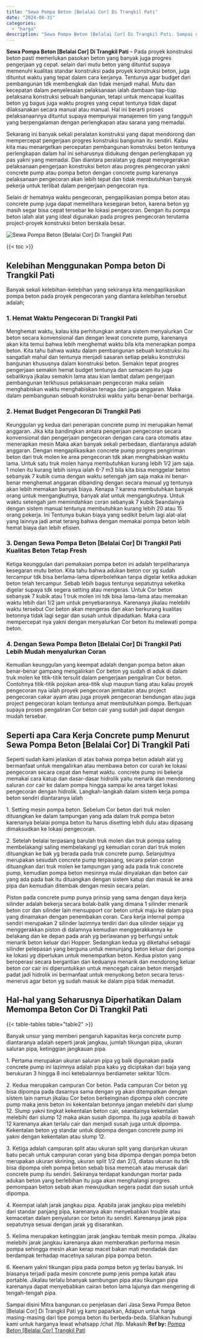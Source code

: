 ```yaml
---
title: "Sewa Pompa Beton [Belalai Cor] Di Trangkil Pati"
date: "2024-08-31"
categories: 
  - "harga"
description: "Sewa Pompa Beton [Belalai Cor] Di Trangkil Pati. Sampai disini Mitra bangunan.co penjelasan dari Jasa Sewa Pompa Beton [Belalai Cor] Di Trangkil Pati yg ka..."
---
```


**Sewa Pompa Beton \[Belalai Cor\] Di Trangkil Pati** – Pada proyek konstruksi beton pasti memerlukan pasokan beton yang banyak juga progres pengerjaan yg cepat. selain dari mutu beton yang dituntut supaya memenuhi kualitas standar konstruksi pada proyek konstruksi beton, juga dituntut waktu yang tepat dalam cara kerjanya. Tentunya agar budget dari pembangunan tdk membengkak dan tidak menjadi mahal. Mutu dan kecepatan dalam penyelesaian pelaksanaan ialah dambaan tiap-tiap pelaksana konstruksi sebuah bangunan, tetapi untuk mencapai kualitas beton yg bagus juga waktu progres yang cepat tentunya tidak dapat dilaksanakan secara manual atau manual. Hal ini berarti proses pelaksanaannya dituntut supaya mempunyai manajemen tim yang tangguh yang berpengalaman dengan perlengkapan atau sarana yang memadai.

Sekarang ini banyak sekali peralatan konstruksi yang dapat mendorong dan mempercepat pengerjaan progres konstruksi bangunan itu sendiri. Kalau kita mau menargetkan percepatan pembangunan konstruksi beton tentunya perlengkapan dalam hal ini seharusnya didukung dengan perlengkapan yg pas yakni yang memadai. Dan diantara peralatan yg dapat menyegerakan pelaksanaan pengerjaan konstruksi beton atau progres pengecoran yakni concrete pump atau pompa beton dengan concrete pump karenanya pelaksanaan pengecoran akan lebih tepat dan tidak membutuhkan banyak pekerja untuk terlibat dalam pengerjaan pengecoran nya.

Selain dr hematnya waktu pengecoran, pengaplikasian pompa beton atau concrete pump juga dapat memelihara kesegaran beton, karena beton yg masih segar bisa cepat tersebar ke lokasi pengecoran. Dengan itu pompa beton ialah alat yang ideal digunakan pada progres pengecoran terutama project-proyek konstruksi beton berskala besar.

![Sewa Pompa Beton [Belalai Cor] Di Trangkil Pati](/images/sewa-concrete-pump-17.png)

{{< toc >}}

## Kelebihan Menggunakan Pompa beton Di Trangkil Pati

Banyak sekali kelebihan-kelebihan yang sekiranya kita mengaplikasikan pompa beton pada proyek pengecoran yang diantara kelebihan tersebut adalah;

### 1\. Hemat Waktu Pengecoran Di Trangkil Pati

Menghemat waktu, kalau kita perhitungkan antara sistem menyalurkan Cor beton secara konvensional dan dengan lewat concrete pump, karenanya akan kita temui bahwa lebih menghemat waktu bila kita menerapkan pompa beton. Kita tahu bahwa waktu dalam pembangunan sebuah konstruksi itu sangatlah mahal dan tentunya menjadi sasaran setiap pelaku konstruksi bangunan khususnya dalam konstruksi beton. Semakin tepat progres pengerjaan semakin hemat budget tentunya dan semacam itu juga sebaliknya jikalau semakin lama atau kian lambat dalam pengerjaan pembangunan terkhusus pelaksanaan pengecoran maka selain menghabiskan waktu menghabiskan tenaga dan juga anggaran. Maka dalam pembangunan sebuah konstruksi waktu yaitu benar-benar berharga.

### 2\. Hemat Budget Pengecoran Di Trangkil Pati

Keunggulan yg kedua dari penerapan concrete pump ini merupakan hemat anggaran. Jika kita bandingkan antara pengerjaan pengecoran secara konvensional dan pengerjaan pengecoran dengan cara cara otomatis atau menerapkan mesin Maka akan banyak sekali perbedaan, diantaranya adalah anggaran. Dengan mengaplikasikan concrete pump progres pengiriman beton dari truk molen ke area pengecoran tdk akan menghabiskan waktu lama. Untuk satu truk molen hanya membutuhkan kurang lebih 1/2 jam saja. 1 molen itu kurang lebih isinya ialah 6-7 m3 bila kita bisa menggelar beton sebanyak 7 kubik cuma dengan waktu setengah jam saja maka ini benar-benar menghemat anggaran dibanding dengan secara manual yg tentunya akan lebih memakan banyak biaya. Kenapa ? karena membutuhkan banyak orang untuk mengangkutnya, banyak alat untuk mengangkutnya. Untuk waktu setengah jam memindahkan coran sebanyak 7 kubik Seandainya dengan sistem manual tentunya membutuhkan kurang lebih 20 atau 15 orang pekerja. Ini Tentunya bukan biaya yang sedikit belum lagi alat-alat yang lainnya jadi amat terang bahwa dengan memakai pompa beton lebih hemat biaya dan lebih efisien.

### 3\. Dengan Sewa Pompa Beton \[Belalai Cor\] Di Trangkil Pati Kualitas Beton Tetap Fresh

Ketiga keunggulan dari pemakaian pompa beton ini adalah terpeliharanya kesegaran mutu beton. Kita tahu bahwa adukan beton cor yg sudah tercampur tdk bisa berlama-lama diperbolehkan tanpa digelar ketika adukan beton telah tercampur. Sebab lebih bagus tentunya sepatutnya seketika digelar supaya tdk segera setting atau mengeras. Untuk Cor beton sebanyak 7 kubik atau 1 truk molen ini tdk bisa lama-lama atau memakan waktu lebih dari 1/2 jam untuk penyebarannya. Karenanya jikalau melebihi waktu tersebut Cor beton akan mengeras dan akan berkurang kualitas betonnya tidak lagi segar dan susah untuk dipadatkan. Maka cara mempercepat nya yakni dengan menyalurkan Cor beton itu melewati pompa beton.

### 4\. Dengan Sewa Pompa Beton \[Belalai Cor\] Di Trangkil Pati Lebih Mudah menyalurkan Coran

Kemudian keunggulan yang keempat adalah dengan pompa beton akan benar-benar gampang mengalirkan Cor beton yg sudah di aduk di dalam truk molen ke titik-titik tersulit dalam pengerjaan pengaliran Cor beton. Contohnya titik-titik pojokan area-titik slup maupun tiang atau kalau proyek pengecoran nya ialah proyek pengecoran jembatan atau project pengecoran cakar ayam atau juga proyek pengecoran bendungan atau juga project pengecoran kolam tentunya amat membutuhkan pompa. Bertujuan supaya proses pengaliran Cor beton cair yang sudah jadi dapat dengan mudah tersebar.

## Seperti apa Cara Kerja Concrete pump Menurut Sewa Pompa Beton \[Belalai Cor\] Di Trangkil Pati

Seperti sudah kami jelaskan di atas bahwa pompa beton adalah alat yg bermanfaat untuk mengalirkan atau membawa beton cor curah ke lokasi pengecoran secara cepat dan hemat waktu. concrete pump ini bekerja memakai cara katup dan dasar-dasar hidrolik yaitu menarik dan mendorong saluran cor cair ke dalam pompa hingga sampai ke area target lokasi pengecoran dengan hidrolik. Langkah-langkah dalam sistem kerja pompa beton sendiri diantaranya ialah

1\. Setting mesin pompa beton. Sebelum Cor beton dari truk molen dituangkan ke dalam tampungan yang ada dalam truk pompa beton karenanya belalai pompa beton itu harus disetting lebih dulu atau dipasang dimaksudkan ke lokasi pengecoran.

2\. Setelah belalai terpasang barulah truk molen dan truk pompa saling membelakangi saling membelakangi yg kemudian coran dari truk molen dituangkan ke bak yg berada pada truk concrete pump. Selanjutnya merupakan sesudah concrete pump terpasang, secara pelan coran dituangkan dari truk molen ke tampungan yang ada pada truk concrete pump, kemudian pompa beton mesinnya mulai dinyalakan dan beton cair yang ada pada bak itu dituangkan dengan sistem katup dan masuk ke area pipa dan kemudian ditembak dengan mesin secara pelan.

Piston pada concrete pump punya prinsip yang sama dengan daya kerja silinder adalah bekerja secara bolak-balik yang dimana 1 silinder menarik beton cor dan silinder lain mensupport cor beton untuk maju ke dalam pipa yang dinamakan dengan penembakan coran. Cara kerja internal pompa sendiri merupakan 2 silinder lazimnya terdiri dari dua silinder sejajar yg menggerakkan piston di dalamnya kemudian menggerakkannya ke belakang dan ke depan pada arah yg berlawanan yg berfungsi untuk menarik beton keluar dari Hopper. Sedangkan kedua yg diketahui sebagai silinder pelepasan yang berguna untuk menunjang beton keluar dari pompa ke lokasi yg diperlukan untuk menempatkan beton. Kedua piston yang beroperasi secara bergantian dan keduanya menarik dan mendorong keluar beton cor cair ini diperuntukkan untuk mencegah cairan beton menjadi padat jadi hidrolik ini bermanfaat untuk menyokong beton secara terus-menerus agar beton yg sudah masuk ke dalam pipa tidak memadat.

## Hal-hal yang Seharusnya Diperhatikan Dalam Memompa Beton Cor Di Trangkil Pati

{{< table-tables table="table2" >}}

Banyak unsur yang memberi pengaruh kapasitas kerja concrete pump diantaranya adalah seperti jarak jangkau, jumlah tikungan pipa, ukuran saluran pipa, ketinggian jangkauan pipa.

1\. Pertama merupakan ukuran saluran pipa yg baik digunakan pada concrete pump ini lazimnya adalah pipa kaku yg diciptakan dari baja yang berukuran 3 hingga 8 inci ketebalannya berdiameter sekitar 10cm.

2\. Kedua merupakan campuran Cor beton. Pada campuran Cor beton yg bisa dipompa pada dasarnya sama dengan yg akan ditempatkan dengan sistem lain namun jikalau Cor beton berkeinginan dipompa oleh concrete pump maka jenis beton ini kekentalan betonnya jangan melebihi dari slump 12. Slump yakni tingkat kekentalan beton cair, seandainya kekentalan melebihi dari slump 12 maka akan susah dipompa. Itu juga apabila di bawah 12 karenanya akan terlalu cair dan menjadi susah juga untuk dipompa. Kekentalan beton yg standar untuk dipompa dengan concrete pump ini yakni dengan kekentalan atau slump 12.

3\. Ketiga adalah campuran split atau ukuran split yang dianjurkan ukuran batu pecah untuk campuran coran yang bisa dipompa dengan pompa beton merupakan ukuran skrining, ukuran split 1/2 dan 2/3, diatas ukuran itu tdk bisa dipompa oleh pompa beton sebab bisa memecah atau merusak dari concrete pump itu sendiri. Sekiranya terdapat kandungan mortar pada adukan beton yang berlebihan itu juga akan menghalangi progres pemompaan beton sebab akan mewujudkan segera padat dan susah untuk dipompa.

4\. Keempat ialah jarak jangkau pipa. Apabila jarak jangkau pipa melebihi dari standar panjang pipa, karenanya akan menyebabkan trouble atau kemacetan dalam penyaluran cor beton itu sendiri. Karenanya jarak pipa sepatutnya sesuai dengan jarak yg disarankan.

5\. Kelima merupakan ketinggian jarak jangkau tembak mesin pompa. Jikalau melebihi jarak jangkau karenanya akan memberatkan performa mesin pompa sehingga mesin akan kerap macet bakan mati mendadak dan berdampak terhadap macetnya saluran pipa pompa beton.

6\. Keenam yakni tikungan pipa pada pompa beton yg terlau banyak. Ini biasanya terjadi pada mesim concrete pump jenis pompa katak atau portable. Jikalau terlalu bnanyak sambungan pipa atau tikungan pipa karenanya dapat menyebabkan cairan beton lama lajunya dan mengering di tengah-tengah pipa.

Sampai disini Mitra bangunan.co penjelasan dari Jasa Sewa Pompa Beton \[Belalai Cor\] Di Trangkil Pati yg kami paparkan, Adapun untuk harga masing-masing dari tipe pompa beton itu berbeda-beda. Silahkan hubungi kami untuk harganya lewat whatsapp /chat /tlp. Makasih
**Ref by:** [Pompa Beton [Belalai Cor] Trangkil Pati](https://id.wikipedia.org/wiki/Pompa)
